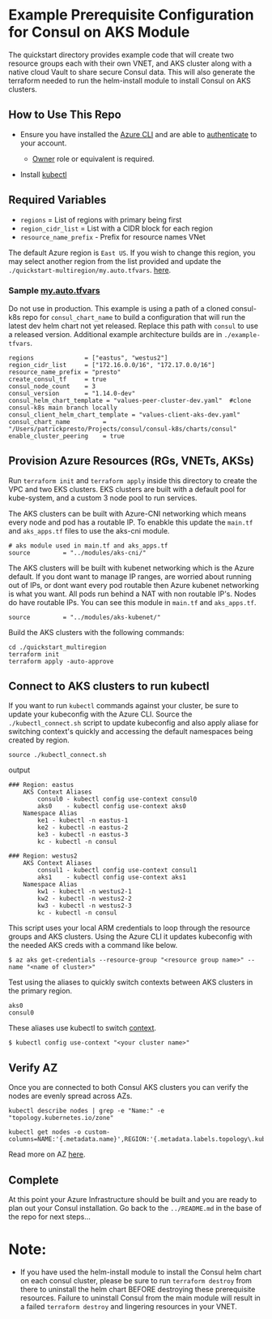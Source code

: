 # Example Prerequisite Configuration for Consul on AKS Module

The quickstart directory provides example code that will create two resource groups each with their own VNET, and AKS cluster along with a native cloud Vault to share secure Consul data.  This will also generate the terraform needed to run the helm-install module to install Consul on AKS clusters.

## How to Use This Repo

- Ensure you have installed the [Azure
  CLI](https://docs.microsoft.com/en-us/cli/azure/install-azure-cli) and are able to [authenticate](https://registry.terraform.io/providers/hashicorp/azurerm/latest/docs/guides/azure_cli) to your account.
  - [Owner](https://docs.microsoft.com/en-us/azure/role-based-access-control/built-in-roles#owner) role or equivalent is required.

- Install [kubectl](https://kubernetes.io/docs/reference/kubectl/)

## Required Variables

- `regions`              = List of regions with primary being first
- `region_cidr_list`     = List with a CIDR block for each region
- `resource_name_prefix` - Prefix for resource names VNet

The default Azure region is `East US`. If you wish to change this region,
you may select another region from the list provided and update the `./quickstart-multiregion/my.auto.tfvars`.
[here](https://azure.microsoft.com/en-us/global-infrastructure/geographies/#geographies).

### Sample [my.auto.tfvars](./quickstart_multiregion/my.auto.tfvars)
Do not use in production.  This example is using a path of a cloned consul-k8s repo for `consul_chart_name`  to build a configuration that will run the latest dev helm chart not yet released.  Replace this path with `consul` to use a released version.  Additional example architecture builds are in `./example-tfvars`.

```
regions              = ["eastus", "westus2"]
region_cidr_list     = ["172.16.0.0/16", "172.17.0.0/16"]
resource_name_prefix = "presto"
create_consul_tf     = true
consul_node_count    = 3
consul_version       = "1.14.0-dev"
consul_helm_chart_template = "values-peer-cluster-dev.yaml"  #clone consul-k8s main branch locally
consul_client_helm_chart_template = "values-client-aks-dev.yaml"
consul_chart_name         = "/Users/patrickpresto/Projects/consul/consul-k8s/charts/consul"
enable_cluster_peering    = true
```

## Provision Azure Resources (RGs, VNETs, AKSs)
Run `terraform init` and `terraform apply` inside this directory to create the VPC and two EKS clusters. EKS clusters are built with a default pool for kube-system, and a custom 3 node pool to run services.  

The AKS clusters can be built with Azure-CNI networking which means every node and pod has a routable IP.  To enabkle this update the `main.tf` and `aks_apps.tf` files to use the aks-cni module.
```
# aks module used in main.tf and aks_apps.tf
source         = "../modules/aks-cni/"
```

The AKS clusters will be built with kubenet networking which is the Azure default. If you dont want to manage IP ranges, are worried about running out of IPs, or dont want every pod routable then Azure kubenet networking is what you want.  All pods run behind a NAT with non routable IP's.  Nodes do have routable IPs.  You can see this module in `main.tf` and `aks_apps.tf`.
```
source         = "../modules/aks-kubenet/"
```

Build the AKS clusters with the following commands:
```
cd ./quickstart_multiregion
terraform init
terraform apply -auto-approve
```

## Connect to AKS clusters to run kubectl

If you want to run `kubectl` commands against your cluster, be sure to update your kubeconfig with the Azure CLI. Source the `./kubectl_connect.sh` script to update kubeconfig and also apply aliase for switching context's quickly and accessing the default namespaces being created by region.

```shell
source ./kubectl_connect.sh
```
output
```
### Region: eastus
	AKS Context Aliases
		consul0	- kubectl config use-context consul0
		aks0	- kubectl config use-context aks0
	Namespace Alias
		ke1 - kubectl -n eastus-1
		ke2 - kubectl -n eastus-2
		ke3 - kubectl -n eastus-3
		kc - kubectl -n consul

### Region: westus2
	AKS Context Aliases
		consul1	- kubectl config use-context consul1
		aks1	- kubectl config use-context aks1
	Namespace Alias
		kw1 - kubectl -n westus2-1
		kw2 - kubectl -n westus2-2
		kw3 - kubectl -n westus2-3
		kc - kubectl -n consul
```

This script uses your local ARM credentials to loop through the resource groups and AKS clusters.  Using the Azure CLI it updates kubeconfig with the needed AKS creds with a command like below.
```shell
$ az aks get-credentials --resource-group "<resource group name>" --name "<name of cluster>"
```

Test using the aliases to quickly switch contexts between AKS clusters in the primary region.
```
aks0
consul0
```
These aliases use kubectl to switch [context](https://kubernetes.io/docs/concepts/configuration/organize-cluster-access-kubeconfig/#context).

```shell
$ kubectl config use-context "<your cluster name>"
```

## Verify AZ
Once you are connected to both Consul AKS clusters you can verify the nodes are evenly spread across AZs.

```shell
kubectl describe nodes | grep -e "Name:" -e "topology.kubernetes.io/zone"

kubectl get nodes -o custom-columns=NAME:'{.metadata.name}',REGION:'{.metadata.labels.topology\.kubernetes\.io/region}',ZONE:'{metadata.labels.topology\.kubernetes\.io/zone}'
```

Read more on AZ [here](https://learn.microsoft.com/en-us/azure/aks/availability-zones).


## Complete
At this point your Azure Infrastructure should be built and you are ready to plan out your Consul installation.  Go back to the `../README.md` in the base of the repo for next steps...

# Note:
- If you have used the helm-install module to install the Consul helm chart on each consul cluster, please be sure to run `terraform destroy` from there to uninstall the helm chart BEFORE destroying these prerequisite resources. Failure to uninstall Consul from the main module will result in a failed `terraform destroy` and lingering resources in your VNET.
